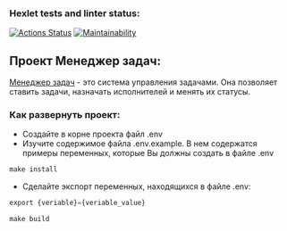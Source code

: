 ### Hexlet tests and linter status:
[![Actions Status](https://github.com/Rudich1988/python-project-52/actions/workflows/hexlet-check.yml/badge.svg)](https://github.com/Rudich1988/python-project-52/actions)
[![Maintainability](https://api.codeclimate.com/v1/badges/aceb29e3373cdf276005/maintainability)](https://codeclimate.com/github/Rudich1988/python-project-52/maintainability)


## Проект Менеджер задач:
[Менеджер задач](https://djangoapp-h53n.onrender.com) - это система управления задачами. Она позволяет ставить задачи, назначать исполнителей и менять их статусы.


### Как развернуть проект:
- Создайте в корне проекта файл .env
- Изучите содержимое файла .env.example. В нем содержатся примеры переменных, которые Вы должны создать в файле .env

```python
make install
```

- Сделайте экспорт переменных, находящихся в файле .env:

```python
export {veriable}={veriable_value}
```

```python
make build
```